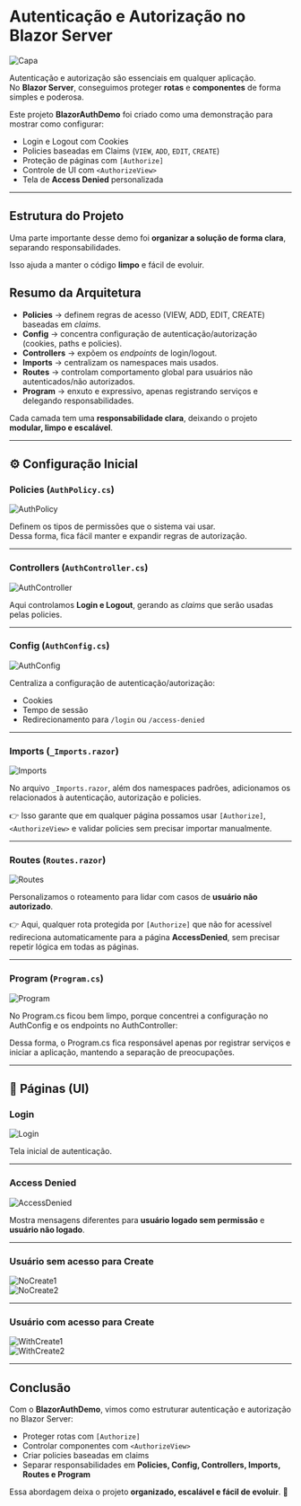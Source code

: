 ﻿# Autenticação e Autorização no Blazor Server

![Capa](Docs/Images/Capa.png)

Autenticação e autorização são essenciais em qualquer aplicação.  
No **Blazor Server**, conseguimos proteger **rotas** e **componentes** de forma simples e poderosa.

Este projeto **BlazorAuthDemo** foi criado como uma demonstração para mostrar como configurar:

- Login e Logout com Cookies  
- Policies baseadas em Claims (`VIEW`, `ADD`, `EDIT`, `CREATE`)  
- Proteção de páginas com `[Authorize]`  
- Controle de UI com `<AuthorizeView>`  
- Tela de **Access Denied** personalizada  

---

## Estrutura do Projeto

Uma parte importante desse demo foi **organizar a solução de forma clara**, separando responsabilidades.  

Isso ajuda a manter o código **limpo** e fácil de evoluir.


## Resumo da Arquitetura

- **Policies** → definem regras de acesso (VIEW, ADD, EDIT, CREATE) baseadas em *claims*.  
- **Config** → concentra configuração de autenticação/autorização (cookies, paths e policies).  
- **Controllers** → expõem os *endpoints* de login/logout.  
- **Imports** → centralizam os namespaces mais usados.  
- **Routes** → controlam comportamento global para usuários não autenticados/não autorizados.  
- **Program** → enxuto e expressivo, apenas registrando serviços e delegando responsabilidades.  

Cada camada tem uma **responsabilidade clara**, deixando o projeto **modular, limpo e escalável**.

---

## ⚙️ Configuração Inicial

### Policies (`AuthPolicy.cs`)
![AuthPolicy](docs/images/AuthPolicy.png)

Definem os tipos de permissões que o sistema vai usar.  
Dessa forma, fica fácil manter e expandir regras de autorização.

---

### Controllers (`AuthController.cs`)
![AuthController](docs/images/AuthController.png)

Aqui controlamos **Login e Logout**, gerando as *claims* que serão usadas pelas policies.

---

### Config (`AuthConfig.cs`)
![AuthConfig](docs/images/AuthConfig.png)

Centraliza a configuração de autenticação/autorização:  
- Cookies  
- Tempo de sessão  
- Redirecionamento para `/login` ou `/access-denied`  

---

### Imports (`_Imports.razor`)
![Imports](docs/images/imports.png)

No arquivo `_Imports.razor`, além dos namespaces padrões, adicionamos os relacionados à autenticação, autorização e policies.  

👉 Isso garante que em qualquer página possamos usar `[Authorize]`, `<AuthorizeView>` e validar policies sem precisar importar manualmente.

---

### Routes (`Routes.razor`)
![Routes](docs/images/routes.png)

Personalizamos o roteamento para lidar com casos de **usuário não autorizado**.  

👉 Aqui, qualquer rota protegida por `[Authorize]` que não for acessível redireciona automaticamente para a página **AccessDenied**, sem precisar repetir lógica em todas as páginas.

---

### Program (`Program.cs`)
![Program](docs/images/program.png)

No Program.cs ficou bem limpo, porque concentrei a configuração no AuthConfig e os endpoints no AuthController:

Dessa forma, o Program.cs fica responsável apenas por registrar serviços e iniciar a aplicação, mantendo a separação de preocupações.

---

## 🎨 Páginas (UI)

### Login
![Login](docs/images/login.png)

Tela inicial de autenticação.

---

### Access Denied
![AccessDenied](docs/images/accessDenied.png)

Mostra mensagens diferentes para **usuário logado sem permissão** e **usuário não logado**.

---

### Usuário sem acesso para Create
![NoCreate1](docs/images/noCreate1.png)  
![NoCreate2](docs/images/noCreate2.png)

---

### Usuário com acesso para Create
![WithCreate1](docs/images/withCreate1.png)  
![WithCreate2](docs/images/withCreate2.png)

---

## Conclusão

Com o **BlazorAuthDemo**, vimos como estruturar autenticação e autorização no Blazor Server:

- Proteger rotas com `[Authorize]`  
- Controlar componentes com `<AuthorizeView>`  
- Criar policies baseadas em claims  
- Separar responsabilidades em **Policies, Config, Controllers, Imports, Routes e Program**  

Essa abordagem deixa o projeto **organizado, escalável e fácil de evoluir**. 🚀  
